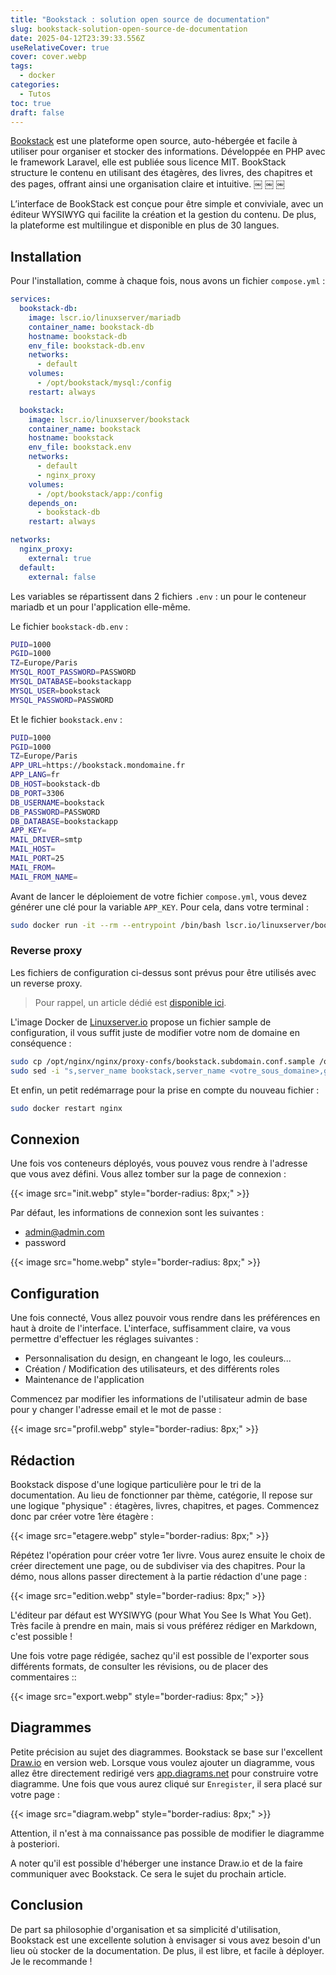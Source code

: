 ```yaml
---
title: "Bookstack : solution open source de documentation"
slug: bookstack-solution-open-source-de-documentation
date: 2025-04-12T23:39:33.556Z
useRelativeCover: true
cover: cover.webp
tags:
  - docker
categories:
  - Tutos
toc: true
draft: false
---
```


[Bookstack](https://www.bookstackapp.com/) est une plateforme open source, auto-hébergée et facile à utiliser pour organiser et stocker des informations. Développée en PHP avec le framework Laravel, elle est publiée sous licence MIT. BookStack structure le contenu en utilisant des étagères, des livres, des chapitres et des pages, offrant ainsi une organisation claire et intuitive.  ￼ ￼ ￼

L’interface de BookStack est conçue pour être simple et conviviale, avec un éditeur WYSIWYG qui facilite la création et la gestion du contenu. De plus, la plateforme est multilingue et disponible en plus de 30 langues.

## Installation

Pour l'installation, comme à chaque fois, nous avons un fichier `compose.yml` :

```yml
services:
  bookstack-db:
    image: lscr.io/linuxserver/mariadb
    container_name: bookstack-db
    hostname: bookstack-db
    env_file: bookstack-db.env
    networks:
      - default
    volumes:
      - /opt/bookstack/mysql:/config
    restart: always

  bookstack:
    image: lscr.io/linuxserver/bookstack
    container_name: bookstack
    hostname: bookstack
    env_file: bookstack.env
    networks:
      - default
      - nginx_proxy
    volumes:
      - /opt/bookstack/app:/config
    depends_on:
      - bookstack-db
    restart: always

networks:
  nginx_proxy:
    external: true
  default:
    external: false
```

Les variables se répartissent dans 2 fichiers `.env` : un pour le conteneur mariadb et un pour l'application elle-même.

Le fichier `bookstack-db.env` :

```bash
PUID=1000
PGID=1000
TZ=Europe/Paris
MYSQL_ROOT_PASSWORD=PASSWORD
MYSQL_DATABASE=bookstackapp
MYSQL_USER=bookstack
MYSQL_PASSWORD=PASSWORD
```

Et le fichier `bookstack.env` :

```bash
PUID=1000
PGID=1000
TZ=Europe/Paris
APP_URL=https://bookstack.mondomaine.fr
APP_LANG=fr
DB_HOST=bookstack-db
DB_PORT=3306
DB_USERNAME=bookstack
DB_PASSWORD=PASSWORD
DB_DATABASE=bookstackapp
APP_KEY=
MAIL_DRIVER=smtp
MAIL_HOST=
MAIL_PORT=25
MAIL_FROM=
MAIL_FROM_NAME=
```

Avant de lancer le déploiement de votre fichier `compose.yml`, vous devez générer une clé pour la variable `APP_KEY`. Pour cela, dans votre terminal : 

```bash
sudo docker run -it --rm --entrypoint /bin/bash lscr.io/linuxserver/bookstack:latest appkey
```

### Reverse proxy

Les fichiers de configuration ci-dessus sont prévus pour être utilisés avec un reverse proxy.

> Pour rappel, un article dédié est [disponible ici](/posts/reverse-proxy-nginx/).

L'image Docker de [Linuxserver.io](https://docs.linuxserver.io/general/swag/) propose un fichier sample de configuration, il vous suffit juste de modifier votre nom de domaine en conséquence :

```bash
sudo cp /opt/nginx/nginx/proxy-confs/bookstack.subdomain.conf.sample /opt/nginx/nginx/proxy-confs/bookstack.subdomain.conf
sudo sed -i "s,server_name bookstack,server_name <votre_sous_domaine>,g" /opt/nginx/nginx/proxy-confs/bookstack.subdomain.conf
```

Et enfin, un petit redémarrage pour la prise en compte du nouveau fichier :

```bash
sudo docker restart nginx
```

## Connexion

Une fois vos conteneurs déployés, vous pouvez vous rendre à l'adresse que vous avez défini. Vous allez tomber sur la page de connexion :

{{< image src="init.webp" style="border-radius: 8px;" >}}

Par défaut, les informations de connexion sont les suivantes :
- admin@admin.com
- password

{{< image src="home.webp" style="border-radius: 8px;" >}}

## Configuration

Une fois connecté, Vous allez pouvoir vous rendre dans les préférences en haut à droite de l'interface. L'interface, suffisamment claire, va vous permettre d'effectuer les réglages suivantes : 

- Personnalisation du design, en changeant le logo, les couleurs...
- Création / Modification des utilisateurs, et des différents roles
- Maintenance de l'application

Commencez par modifier les informations de l'utilisateur admin de base pour y changer l'adresse email et le mot de passe :

{{< image src="profil.webp" style="border-radius: 8px;" >}}

## Rédaction

Bookstack dispose d'une logique particulière pour le tri de la documentation. Au lieu de fonctionner par thème, catégorie, Il repose sur une logique "physique" : étagères, livres, chapitres, et pages. Commencez donc par créer votre 1ère étagère :

{{< image src="etagere.webp" style="border-radius: 8px;" >}}

Répétez l'opération pour créer votre 1er livre. Vous aurez ensuite le choix de créer directement une page, ou de subdiviser via des chapitres. Pour la démo, nous allons passer directement à la partie rédaction d'une page :

{{< image src="edition.webp" style="border-radius: 8px;" >}}

L'éditeur par défaut est WYSIWYG (pour What You See Is What You Get). Très facile à prendre en main, mais si vous préférez rédiger en Markdown, c'est possible !

Une fois votre page rédigée, sachez qu'il est possible de l'exporter sous différents formats, de consulter les révisions, ou de placer des commentaires ::

{{< image src="export.webp" style="border-radius: 8px;" >}}

## Diagrammes

Petite précision au sujet des diagrammes. Bookstack se base sur l'excellent [Draw.io](https://www.drawio.com/) en version web. Lorsque vous voulez ajouter un diagramme, vous allez être directement redirigé vers [app.diagrams.net](https://app.diagrams.net) pour construire votre diagramme. Une fois que vous aurez cliqué sur `Enregister`, il sera placé sur votre page :

{{< image src="diagram.webp" style="border-radius: 8px;" >}}

Attention, il n'est à ma connaissance pas possible de modifier le diagramme à posteriori.

A noter qu'il est possible d'héberger une instance Draw.io et de la faire communiquer avec Bookstack. Ce sera le sujet du prochain article.

## Conclusion

De part sa philosophie d'organisation et sa simplicité d'utilisation, Bookstack est une excellente solution à envisager si vous avez besoin d'un lieu où stocker de la documentation. De plus, il est libre, et facile à déployer. Je le recommande !

